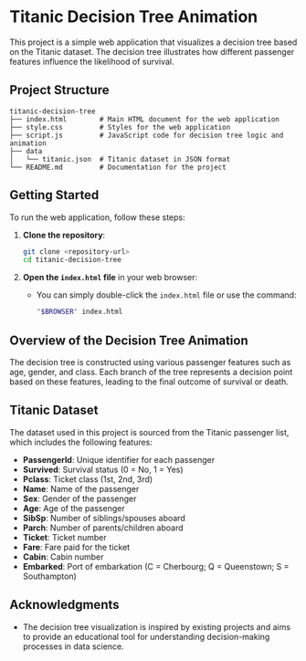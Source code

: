 # Titanic Decision Tree Animation

This project is a simple web application that visualizes a decision tree based on the Titanic dataset. The decision tree illustrates how different passenger features influence the likelihood of survival.

## Project Structure

```
titanic-decision-tree
├── index.html        # Main HTML document for the web application
├── style.css         # Styles for the web application
├── script.js         # JavaScript code for decision tree logic and animation
├── data
│   └── titanic.json  # Titanic dataset in JSON format
└── README.md         # Documentation for the project
```

## Getting Started

To run the web application, follow these steps:

1. **Clone the repository**:
   ```bash
   git clone <repository-url>
   cd titanic-decision-tree
   ```

2. **Open the `index.html` file** in your web browser:
   - You can simply double-click the `index.html` file or use the command:
     ```bash
     "$BROWSER" index.html
     ```

## Overview of the Decision Tree Animation

The decision tree is constructed using various passenger features such as age, gender, and class. Each branch of the tree represents a decision point based on these features, leading to the final outcome of survival or death.

## Titanic Dataset

The dataset used in this project is sourced from the Titanic passenger list, which includes the following features:

- **PassengerId**: Unique identifier for each passenger
- **Survived**: Survival status (0 = No, 1 = Yes)
- **Pclass**: Ticket class (1st, 2nd, 3rd)
- **Name**: Name of the passenger
- **Sex**: Gender of the passenger
- **Age**: Age of the passenger
- **SibSp**: Number of siblings/spouses aboard
- **Parch**: Number of parents/children aboard
- **Ticket**: Ticket number
- **Fare**: Fare paid for the ticket
- **Cabin**: Cabin number
- **Embarked**: Port of embarkation (C = Cherbourg; Q = Queenstown; S = Southampton)

## Acknowledgments

- The decision tree visualization is inspired by existing projects and aims to provide an educational tool for understanding decision-making processes in data science.